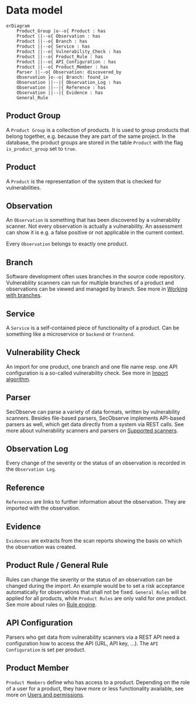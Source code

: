 # Data model

``` mermaid
erDiagram
    Product_Group |o--o{ Product : has
    Product ||--o{ Observation : has
    Product ||--o{ Branch : has
    Product ||--o{ Service : has
    Product ||--o{ Vulnerability_Check : has
    Product ||--o{ Product_Rule : has
    Product ||--o{ API_Configuration : has
    Product ||--o{ Product_Member : has
    Parser ||--o{ Observation: discovered_by
    Observation }o--o| Branch: found_in
    Observation ||--|{ Observation_Log : has
    Observation ||--|{ Reference : has
    Observation ||--|{ Evidence : has
    General_Rule
```

## Product Group

A `Product Group` is a collection of products. It is used to group products that belong together, e.g. because they are part of the same project. In the database, the product groups are stored in the table `Product` with the flag `is_product_group` set to `true`.

## Product

A `Product` is the representation of the system that is checked for vulnerabilities.

## Observation

An `Observation` is something that has been discovered by a vulnerability scanner. Not every observation is actually a vulnerability. An assessment can show it is e.g. a false positive or not applicable in the current context.

Every `Observation` belongs to exactly one product.

## Branch

Software development often uses branches in the source code repository. Vulnerability scanners can run for multiple branches of a product and observations can be viewed and managed by branch. See more in [Working with branches](../usage/branches.md).

## Service

A `Service` is a self-contained piece of functionality of a product. Can be something like a microservice or `backend` or `frontend`.	

## Vulnerability Check

An import for one product, one branch and one file name resp. one API configuration is a so-called vulnerability check. See more in [Import algorithm](../../usage/import_observations/#import-algorithm).

## Parser

SecObserve can parse a variety of data formats, written by vulnerability scanners. Besides file-based parsers, SecObserve implements API-based parsers as well, which get data directly from a system via REST calls. See more about vulnerability scanners and parsers on [Supported scanners](../usage/supported_scanners.md).

## Observation Log

Every change of the severity or the status of an observation is recorded in the `Observation Log`.

## Reference

`References` are links to further information about the observation. They are imported with the observation.

## Evidence

`Evidences` are extracts from the scan reports showing the basis on which the observation was created.

## Product Rule / General Rule

Rules can change the severity or the status of an observation can be changed during the import. An example would be to set a risk acceptance automatically for observations that shall not be fixed. `General Rules` will be applied for all products, while `Product Rules` are only valid for one product. See more about rules on [Rule engine](../usage/rule_engine.md).

## API Configuration

Parsers who get data from vulnerability scanners via a REST API need a configuration how to access the API (URL, API key, ...). The `API Configuration` is set per product.

## Product Member

`Product Members` define who has access to a product. Depending on the role of a user for a product, they have more or less functionality available, see more on [Users and permissions](../usage/users_permissions.md).
